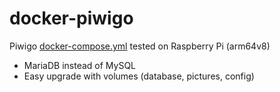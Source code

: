 # docker-piwigo
Piwigo [docker-compose.yml](docker-compose.yml) tested on Raspberry Pi (arm64v8)

- MariaDB instead of MySQL
- Easy upgrade with volumes (database, pictures, config)
